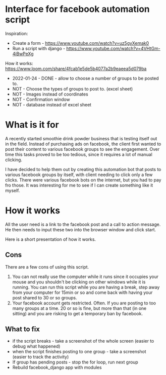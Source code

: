 # Interface for facebook automation script

Inspiration:
* Create a form - https://www.youtube.com/watch?v=uz5gyXemak0
* Run a script with django - https://www.youtube.com/watch?v=4VHtGm-4iBwPeXg

How it works: https://www.loom.com/share/4fcab1e5de5b4077a2b9eaeea5d079ba

* 2022-01-24 - DONE - allow to choose a number of groups to be posted to.
* NOT - Choose the types of groups to post to. (excel sheet)
* NOT - Images instead of coordinates
* NOT - Confirmation window
* NOT - database instead of excel sheet

# What is it for

A recently started smoothie drink powder business that is testing
itself out in the field. Instead of purchasing ads on facebook, the
client first wanted to post their content to various facebook groups
to see the engagement. Over time this tasks proved to be too tedious,
since it requires a lot of manual clicking.

I have decided to help them out by creating this automation bot that
posts to various facebook groups by itself, with client needing to
click only a few clicks. There were various facebook bots on the
internet, but you had to pay fro those. It was interesting for me to
see if I can create something like it myself.

#  How it works

All the user need is a link to the facebook post and a call to action
message. He then needs to input these two into the browser window and
click start.

Here is a short presentation of how it works.

##  Cons

There are a few cons of using this script.
1. You can not really use the computer while it runs since it occupies
   your mouse and you shouldn't be clicking on other windows while it
   is running. You can run this script while you are having a break,
   step away from your computer for 15min or so and come back with
   having your post shared to 30 or so groups.
2. Your facebook account gets restricted. Often. If you are posting to
   too many groups at a time. 20 or so is fine, but more than that (in
   one sitting) and you are risking to get a temporary ban by
   facebook.

## What to fix

- if the script breaks - take a screenshot of the whole screen (easier
  to debug what happened)
- when the script finishes posting to one group - take a screenshot
  (easier to track the activity)
- If group has pending posts - stop the for loop, run next group
- Rebuild facebook_django app with modules
